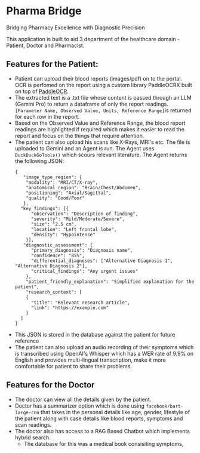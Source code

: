 # Pharma Bridge
Bridging Pharmacy Excellence with Diagnostic Precision

This application is built to aid 3 department of the healthcare domain - Patient, Doctor and Pharmacist.

## Features for the Patient:
- Patient can upload their blood reports (images/pdf) on to the portal. OCR is perfomed on the report using a custom library PaddleOCRX built on top of [PaddleOCR](https://github.com/PaddlePaddle/PaddleOCR).
- The extracted text is a .txt file whose content is passed through an LLM (Gemini Pro) to return a dataframe of only the report readings.
  ```[Parameter Name, Observed Value, Units, Reference Range]```is returned for each row in the report.
- Based on the Observed Value and Reference Range, the blood report readings are highlighted if required which makes it easier to read the report and focus on the things that require attention.
- The patient can also upload his scans like X-Rays, MRI's etc. The file is uploaded to Gemini and an Agent is run. The Agent uses ```DuckDuckGoTools()``` which scours relevant literature. The Agent returns the following JSON:
  ```
  {
     "image_type_region": {
      "modality": "MRI/CT/X-ray",
      "anatomical_region": "Brain/Chest/Abdomen",
      "positioning": "Axial/Sagittal",
      "quality": "Good/Poor"
     },
    "key_findings": [{
        "observation": "Description of finding",
        "severity": "Mild/Moderate/Severe",
        "size": "2.5 cm",
        "location": "Left frontal lobe",
        "density": "Hypointense"
      }],
     "diagnostic_assessment": {
        "primary_diagnosis": "Diagnosis name",
        "confidence": "85%",
        "differential_diagnoses": ["Alternative Diagnosis 1", "Alternative Diagnosis 2"],
        "critical_findings": "Any urgent issues"
      },
      "patient_friendly_explanation": "Simplified explanation for the patient",
      "research_context": [
      {
        "title": "Relevant research article",
        "link": "https://example.com" 
      }
    ]
  }
  ```
- This JSON is stored in the database against the patient for future reference
- The patient can also upload an audio recording of their symptoms which is transcribed using OpenAI's Whisper which has a WER rate of 9.9% on English and provides multi-lingual transcription, make it more comfortable for patient to share their problems.

## Features for the Doctor
- The doctor can view all the details given by the patient.
- Doctor has a summarizer option which is done using ```facebook/bart-large-cnn``` that takes in the personal details like age, gender, lifestyle of the patient along with case details like blood reports, symptoms and scan readings.
- The doctor also has access to a RAG Based Chatbot which implements hybrid search.
    - The database for this was a medical book consisiting symptoms, 
  
